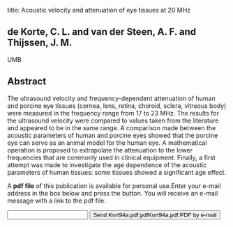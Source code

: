 title: Acoustic velocity and attenuation of eye tissues at 20 MHz

## de Korte, C. L. and van der Steen, A. F. and Thijssen, J. M.
UMB


## Abstract
The ultrasound velocity and frequency-dependent attenuation of human and porcine eye tissues (cornea, lens, retina, choroid, sclera, vitreous body) were measured in the frequency range from 17 to 23 MHz. The results for the ultrasound velocity were compared to values taken from the literature and appeared to be in the same range. A comparison made between the acoustic parameters of human and porcine eyes showed that the porcine eye can serve as an animal model for the human eye. A mathematical operation is proposed to extrapolate the attenuation to the lower frequencies that are commonly used in clinical equipment. Finally, a first attempt was made to investigate the age dependence of the acoustic parameters of human tissues: some tissues showed a significant age effect.

A <b>pdf file</b> of this publication is available for personal use.Enter your e-mail address in the box below and press the button. You will receive an e-mail message with a link to the pdf file.
<form action="sender.php">  <input type="text" name="email">  <input type="submit" value="Send Kort94a.pdf:pdfKort94a.pdf:PDF by e-mail"></form>